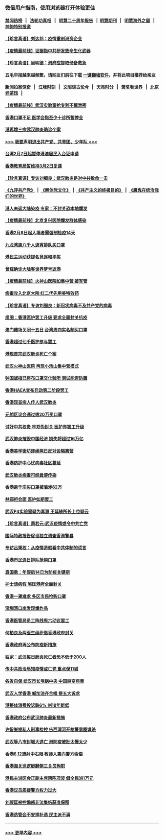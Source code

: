 ### [微信用户指南，使用浏览器打开体验更佳](https://github.com/gfw-breaker/banned-news1/blob/master/indexes/wechat-guide.md?t=0)
#### [禁闻热榜](热点新闻.md?t=0)  &nbsp;&nbsp;|&nbsp;&nbsp; [法轮功真相](https://github.com/gfw-breaker/truth/blob/master/README.md?t=0) &nbsp;&nbsp;|&nbsp;&nbsp; [明慧二十周年报告](https://github.com/gfw-breaker/mh-reports/blob/master/README.md?t=0) &nbsp;&nbsp;|&nbsp;&nbsp;[明慧期刊](https://github.com/gfw-breaker/mh-qikan) &nbsp;&nbsp;|&nbsp;&nbsp; [明慧海外之窗](https://github.com/gfw-breaker/mh-news/blob/master/README.md?t=0) &nbsp;&nbsp;|&nbsp;&nbsp; [神韵特别报道](https://github.com/gfw-breaker/mh-news/blob/master/shenyun.md?t=0)
#### [【珍言真语】刘达邦：疫情重创港资企业](../pages/nsc415/n11854274.md?t=02100355) 
#### [【疫情最前线】证据指中共研发致命生化武器](../pages/nsc415/n11853087.md?t=02100355) 
#### [【珍言真语】吴明德：港府应提取储备救急](../pages/nsc415/n11852734.md?t=02100355) 
#### 五毛举报越来越频繁，请网友们前往下载 [一键翻墙软件](https://github.com/gfw-breaker/ssr-accounts)，并将此项目推荐给亲友
#### [新闻拍案惊奇](https://github.com/gfw-breaker/banned-news1/blob/master/pages/link4.md) &nbsp;&nbsp;|&nbsp;&nbsp; [江峰时刻](https://github.com/gfw-breaker/banned-news1/blob/master/pages/link4.md) &nbsp;&nbsp;|&nbsp;&nbsp; [文昭谈古论今](https://github.com/gfw-breaker/banned-news1/blob/master/pages/link4.md) &nbsp;&nbsp;|&nbsp;&nbsp; [天亮时分](https://github.com/gfw-breaker/banned-news1/blob/master/pages/link4.md) &nbsp;&nbsp;|&nbsp;&nbsp; [萧茗看世界](https://github.com/gfw-breaker/banned-news1/blob/master/pages/link4.md) &nbsp;&nbsp;|&nbsp;&nbsp; [北京老茶馆](https://github.com/gfw-breaker/banned-news1/blob/master/pages/link4.md) &nbsp;&nbsp;|&nbsp;&nbsp; 
#### [【疫情最前线】武汉实验室抢专利不慎泄密](../pages/nsc415/n11850310.md?t=02100355) 
#### [香港口罩不足 医学会指至少十诊所暂停业](../pages/nsc415/n11850301.md?t=02100355) 
#### [港再增三宗武汉肺炎确诊个案](../pages/nsc415/n11850328.md?t=02100355) 
#### [>>> 我要声明退出共产党、共青团、少年队 <<<](https://github.com/begood0513/goodnews/blob/master/quit/letter.md) 
#### [台湾2月7日起暂停港澳居民入台证申请](../pages/nsc415/n11850304.md?t=02100355) 
#### [香港教育局暂维持3月2日复课](../pages/nsc415/n11850260.md?t=02100355) 
#### [【珍言真语】专访刘细良：武汉肺炎是对中共致命一击](../pages/nsc415/n11849934.md?t=02100355) 
#### [《九评共产党》](https://github.com/begood0513/9ping.md/blob/master/README.md) &nbsp;|&nbsp; [《解体党文化》](../../../../jtdwh.md/blob/master/README.md)  &nbsp;|&nbsp; [《共产主义的终极目的》](../../../../gczydzjmd.md/blob/master/README.md) &nbsp;|&nbsp; [《魔鬼在统治我们的世界》](../../../../mgztzwmdsj.md/blob/master/README.md) 
#### [港人未返大陆染疫 专家：不封关恐本地爆发](../pages/nsc415/n11848021.md?t=02100355) 
#### [【疫情最前线】北京复兴医院爆发群体感染](../pages/nsc415/n11847626.md?t=02100355) 
#### [香港2月8日起入境者需强制检疫14天](../pages/nsc415/n11847658.md?t=02100355) 
#### [九龙湾逾八千人通宵排队买口罩](../pages/nsc415/n11847647.md?t=02100355) 
#### [港民主运动获提名竞逐和平奖](../pages/nsc415/n11847633.md?t=02100355) 
#### [曾载确诊大陆客世界梦号返港](../pages/nsc415/n11847608.md?t=02100355) 
#### [【疫情最前线】火神山医院如集中营 被军管](../pages/nsc415/n11847524.md?t=02100355) 
#### [病毒攻入北京大院 红二代先用美特效药](../pages/nsc415/n11847427.md?t=02100355) 
#### [【珍言真语】专访刘细良：新冠状病毒不及共产党的病毒](../pages/nsc415/n11847164.md?t=02100355) 
#### [组图：香港医护罢工升级 要求全面封关抗疫](../pages/nsc415/n11844107.md?t=02100355) 
#### [澳门赌场关闭十五日 台湾周四实名制买口罩](../pages/nsc415/n11845083.md?t=02100355) 
#### [香港超过七千医护参与罢工](../pages/nsc415/n11845051.md?t=02100355) 
#### [港现首宗武汉肺炎死亡个案](../pages/nsc415/n11844998.md?t=02100355) 
#### [武汉火神山医院 再现小汤山集中营模式](../pages/nsc415/n11844763.md?t=02100355) 
#### [钟国斌指已将布口罩交化验所 测试能否防菌](../pages/nsc415/n11842783.md?t=02100355) 
#### [香港HAEA宣布启动第二阶段罢工](../pages/nsc415/n11842723.md?t=02100355) 
#### [香港现首宗人传人武汉肺炎](../pages/nsc415/n11842766.md?t=02100355) 
#### [元朗区议会通过拨20万买口罩](../pages/nsc415/n11842754.md?t=02100355) 
#### [讨好中共权贵 林郑伪封关 医护界罢工升级](../pages/nsc415/n11842359.md?t=02100355) 
#### [武汉肺炎摧毁中国经济 损失将超过16万亿](../pages/nsc415/n11839723.md?t=02100355) 
#### [香港美孚街坊连续两日反对设隔离营](../pages/nsc415/n11839962.md?t=02100355) 
#### [香港防护中心忧病毒社区蔓延](../pages/nsc415/n11839933.md?t=02100355) 
#### [武汉肺炎病毒可经粪便传染](../pages/nsc415/n11839939.md?t=02100355) 
#### [香港逾千宗买口罩被骗涉82万](../pages/nsc415/n11839914.md?t=02100355) 
#### [林郑拒会面 医护如期罢工](../pages/nsc415/n11839892.md?t=02100355) 
#### [武汉P4实验室疑为毒源 王延轶所长上位疑云](../pages/nsc415/n11835543.md?t=02100355) 
#### [【珍言真语】萧若元:武汉疫情或令中共亡党](../pages/nsc415/n11829394.md?t=02100355) 
#### [国际特赦报告促设独立调查香港警暴](../pages/nsc415/n11833845.md?t=02100355) 
#### [专访吕秉权：从疫情造假看中共体制的谎言](../pages/nsc415/n11833813.md?t=02100355) 
#### [香港市民连日排队抢购口罩](../pages/nsc415/n11833794.md?t=02100355) 
#### [袁国勇：年假后14日为防疫关键期](../pages/nsc415/n11831088.md?t=02100355) 
#### [护士请病假 施压港府全面封关](../pages/nsc415/n11831030.md?t=02100355) 
#### [香港一罩难求 多区市民抢购口罩](../pages/nsc415/n11831002.md?t=02100355) 
#### [深圳湾口岸发现爆炸品](../pages/nsc415/n11828802.md?t=02100355) 
#### [香港医管局员工阵线周六动议罢工](../pages/nsc415/n11828762.md?t=02100355) 
#### [何柏良及两医生组织倡香港政府封关](../pages/nsc415/n11828749.md?t=02100355) 
#### [香港政府再公布防疫新措施](../pages/nsc415/n11828716.md?t=02100355) 
#### [独家：武汉每日肺炎死亡者恐不低于200人](../pages/nsc415/n11828240.md?t=02100355) 
#### [传中共政治局知疫情或亡党 重点保11城](../pages/nsc415/n11828145.md?t=02100355) 
#### [各省自保 武汉市长甩锅中央 中国巨变将至](../pages/nsc415/n11828021.md?t=02100355) 
#### [武汉人学香港 喊加油齐合唱 提五大诉求](../pages/nsc415/n11827046.md?t=02100355) 
#### [港整体消费投诉跌6% 创18年新低](../pages/nsc415/n11817280.md?t=02100355) 
#### [香港政府公布武汉肺炎最新措施](../pages/nsc415/n11817152.md?t=02100355) 
#### [许智峯提私人刑事检控 告西湾河开枪警意图谋杀](../pages/nsc415/n11817132.md?t=02100355) 
#### [武汉等八市封城大逃亡 港防疫被批太慢太少](../pages/nsc415/n11817058.md?t=02100355) 
#### [香港6.12遭射中右眼 教师入禀向警方索偿](../pages/nsc415/n11814678.md?t=02100355) 
#### [香港海关巡逻艇翻侧三关员殉职](../pages/nsc415/n11814604.md?t=02100355) 
#### [港民主派区会正副主席晤陈茂波 倡全民派1万元](../pages/nsc415/n11814582.md?t=02100355) 
#### [香港议员质疑警方权力过大](../pages/nsc415/n11814560.md?t=02100355) 
#### [刘颕匡被控煽惑非法集结获准保释](../pages/nsc415/n11811727.md?t=02100355) 
#### [香港选管会不安排补选 民主派不满](../pages/nsc415/n11811691.md?t=02100355) 

----
#### [ >>> 更早内容 <<< ](../indexes/nsc415-earlier.md)

